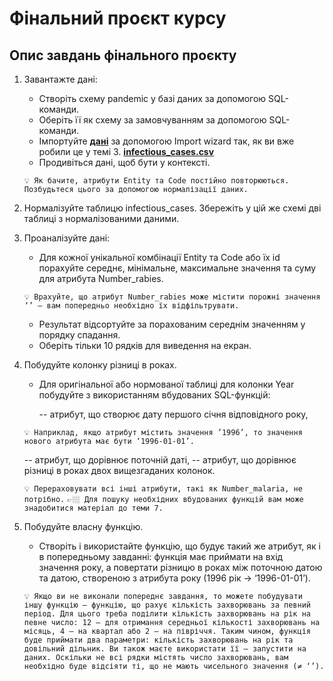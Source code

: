 # Фінальний проєкт курсу

## Опис завдань фінального проєкту

1. Завантажте дані:

   - Створіть схему pandemic у базі даних за допомогою SQL-команди.
   - Оберіть її як схему за замовчуванням за допомогою SQL-команди.
   - Імпортуйте [**дані**](https://drive.google.com/file/d/1lHEXJvu2omYRgvSek6mHq-iQ3RmGAQ7e/view) за допомогою Import wizard так, як ви вже робили це у темі 3.
     [**infectious_cases.csv**](https://prod-files-secure.s3.us-west-2.amazonaws.com/89fec302-e51c-45d8-a968-db8bdab456d2/74d1694c-7c06-403a-b8fa-301608033701/infectious_cases.csv)
   - Продивіться дані, щоб бути у контексті.

   `💡 Як бачите, атрибути Entity та Code постійно повторюються. Позбудьтеся цього за допомогою нормалізації даних.`

2. Нормалізуйте таблицю infectious_cases.
   Збережіть у цій же схемі дві таблиці з нормалізованими даними.

3. Проаналізуйте дані:

   - Для кожної унікальної комбінації Entity та Code або їх id порахуйте середнє, мінімальне, максимальне значення та суму для атрибута Number_rabies.

   `💡 Врахуйте, що атрибут Number_rabies може містити порожні значення ‘’ — вам попередньо необхідно їх відфільтрувати.`

   - Результат відсортуйте за порахованим середнім значенням у порядку спадання.
   - Оберіть тільки 10 рядків для виведення на екран.

4. Побудуйте колонку різниці в роках.

   - Для оригінальної або нормованої таблиці для колонки Year побудуйте з використанням вбудованих SQL-функцій:

     -- атрибут, що створює дату першого січня відповідного року,

   `💡 Наприклад, якщо атрибут містить значення ’1996’, то значення нового атрибута має бути ‘1996-01-01’.`

   -- атрибут, що дорівнює поточній даті,
   -- атрибут, що дорівнює різниці в роках двох вищезгаданих колонок.

   `💡 Перераховувати всі інші атрибути, такі як Number_malaria, не потрібно.`
   `👉🏼 Для пошуку необхідних вбудованих функцій вам може знадобитися матеріал до теми 7.`

5. Побудуйте власну функцію.

   - Створіть і використайте функцію, що будує такий же атрибут, як і в попередньому завданні: функція має приймати на вхід значення року, а повертати різницю в роках між поточною датою та датою, створеною з атрибута року (1996 рік → ‘1996-01-01’).

   `💡 Якщо ви не виконали попереднє завдання, то можете побудувати іншу функцію — функцію, що рахує кількість захворювань за певний період. Для цього треба поділити кількість захворювань на рік на певне число: 12 — для отримання середньої кількості захворювань на місяць, 4 — на квартал або 2 — на півріччя. Таким чином, функція буде приймати два параметри: кількість захворювань на рік та довільний дільник. Ви також маєте використати її — запустити на даних. Оскільки не всі рядки містять число захворювань, вам необхідно буде відсіяти ті, що не мають чисельного значення (≠ ‘’).`
